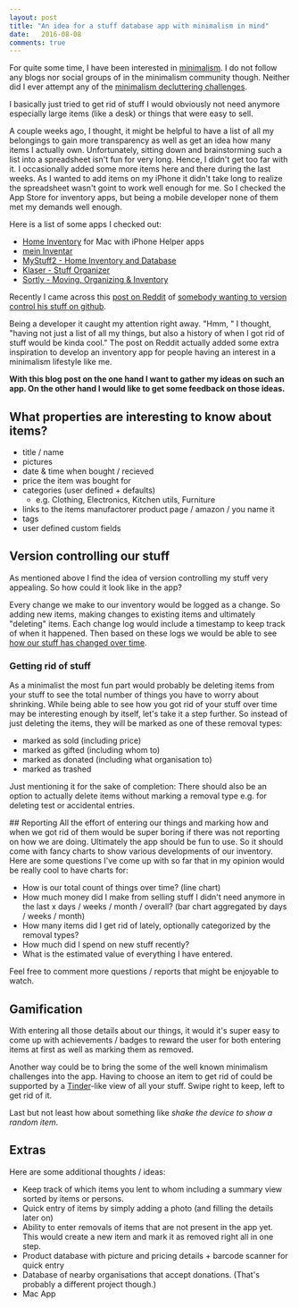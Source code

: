 ```yaml
---
layout: post
title: "An idea for a stuff database app with minimalism in mind"
date:   2016-08-08
comments: true
---
```


For quite some time, I have been interested in [minimalism](http://www.theminimalists.com/minimalism/). I do not follow any blogs nor social groups of in the minimalism community though. Neither did I ever attempt any of the [minimalism decluttering challenges](https://www.google.com/search?q=minimalism+challenge). 

I basically just tried to get rid of stuff I would obviously not need anymore especially large items (like a desk) or things that were easy to sell. 

A couple weeks ago, I thought, it might be helpful to have a list of all my belongings to gain more transparency as well as get an idea how many items I actually own. Unfortunately, sitting down and brainstorming such a list into a spreadsheet isn't fun for very long. Hence, I didn't get too far with it. I occasionally added some more items here and there during the last weeks. As I wanted to add items on my iPhone it didn't take long to realize the spreadsheet wasn't goint to work well enough for me. So I checked the App Store for inventory apps, but being a mobile developer none of them met my demands well enough.  

Here is a list of some apps I checked out:

- [Home Inventory](http://binaryformations.com/products/home-inventory/) for Mac with iPhone Helper apps
- [mein Inventar](https://itunes.apple.com/de/app/mein-inventar/id431851303?mt=8)
- [MyStuff2 - Home Inventory and Database](https://itunes.apple.com//app/mystuff2-home-inventory-database/id354735594?mt=8)
- [Klaser - Stuff Organizer](https://itunes.apple.com//app/id868695250)
- [Sortly - Moving, Organizing & Inventory](https://itunes.apple.com/app/id529353551)


Recently I came across this [post on Reddit](https://www.reddit.com/r/declutter/comments/4uz0nk/version_controlling_my_things) of [somebody wanting to version control his stuff on github](https://github.com/justmytwospence/things). 

Being a developer it caught my attention right away. "Hmm, " I thought, "having not just a list of all my things, but also a history of when I got rid of stuff would be kinda cool." The post on Reddit actually added some extra inspiration to develop an inventory app for people having an interest in a minimalism lifestyle like me. 

**With this blog post on the one hand I want to gather my ideas on such an app. On the other hand I would like to get some feedback on those ideas.**


## What properties are interesting to know about items?

- title / name 
- pictures 
- date & time when bought / recieved
- price the item was bought for 
- categories (user defined + defaults)
	- e.g. Clothing, Electronics, Kitchen utils, Furniture
- links to the items manufactorer product page / amazon / you name it 
- tags 
- user defined custom fields 

## Version controlling our stuff 

As mentioned above I find the idea of version controlling my stuff very appealing. So how could it look like in the app? 

Every change we make to our inventory would be logged as a change. So adding new items, making changes to existing items and ultimately "deleting" items. Each change log would include a timestamp to keep track of when it happened. Then based on these logs we would be able to see [how our stuff has changed over time](#reporting). 

### Getting rid of stuff 

As a minimalist the most fun part would probably be deleting items from your stuff to see the total number of things you have to worry about shrinking. While being able to see how you got rid of your stuff over time may be interesting enough by itself, let's take it a step further. So instead of just deleting the items, they will be marked as one of these removal types:

- marked as sold (including price) 
- marked as gifted (including whom to) 
- marked as donated (including what organisation to) 
- marked as trashed

Just mentioning it for the sake of completion: There should also be an option to actually delete items without marking a removal type e.g. for deleting test or accidental entries. 

<a name="reporting">
## Reporting 
All the effort of entering our things and marking how and when we got rid of them would be super boring if there was not reporting on how we are doing. Ultimately the app should be fun to use. So it should come with fancy charts to show various developments of our inventory. Here are some questions I've come up with so far that in my opinion would be really cool to have charts for: 

- How is our total count of things over time? (line chart) 
- How much money did I make from selling stuff I didn't need anymore in the last x days / weeks / month / overall? (bar chart aggregated by days / weeks / month) 
- How many items did I get rid of lately, optionally categorized by the removal types?
- How much did I spend on new stuff recently? 
- What is the estimated value of everything I have entered. 
	
Feel free to comment more questions / reports that might be enjoyable to watch. 

## Gamification 
With entering all those details about our things, it would it's super easy to come up with achievements / badges to reward the user for both entering items at first as well as marking them as removed. 

Another way could be to bring the some of the well known minimalism challenges into the app. Having to choose an item to get rid of could be supported by a [Tinder](https://www.gotinder.com)-like view of all your stuff. Swipe right to keep, left to get rid of it. 
	
Last but not least how about something like *shake the device to show a random item*. 


## Extras
Here are some additional thoughts / ideas: 

- Keep track of which items you lent to whom including a summary view sorted by items or persons. 
- Quick entry of items by simply adding a photo (and filling the details later on)
- Ability to enter removals of items that are not present in the app yet. This would create a new item and mark it as removed right all in one step. 
- Product database with picture and pricing details + barcode scanner for quick entry
- Database of nearby organisations that accept donations. (That's probably a different project though.)
- Mac App 
